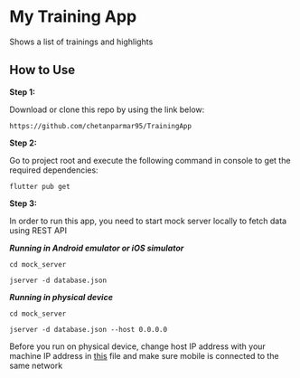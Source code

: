 # My Training App

Shows a list of trainings and highlights


## How to Use 

**Step 1:**

Download or clone this repo by using the link below:

```
https://github.com/chetanparmar95/TrainingApp
```

**Step 2:**

Go to project root and execute the following command in console to get the required dependencies: 

```
flutter pub get 
```

**Step 3:**

In order to run this app, you need to start mock server locally to fetch data using REST API

***Running in Android emulator or iOS simulator***
```
cd mock_server
```
```
jserver -d database.json 
```

***Running in physical device***
```
cd mock_server
```
```
jserver -d database.json --host 0.0.0.0
```

Before you run on physical device, change host IP address with your machine IP address in [this](https://github.com/chetanparmar95/TrainingApp/blob/main/lib/repositories/api.dart) file and make sure mobile is connected to the same network


